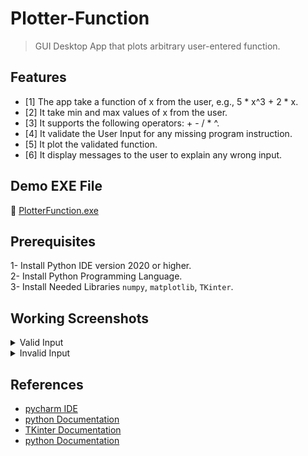 
# Plotter-Function
> GUI Desktop App that plots arbitrary user-entered function.

## Features

- [1] The app take a function of x from the user, e.g., 5 * x^3 + 2 * x.
- [2] It take min and max values of x from the user.
- [3] It supports the following operators: + - / * ^.
- [4] It validate the User Input for any missing program instruction.
- [5] It plot the validated function.
- [6] It display messages to the user to explain any wrong input.

## Demo EXE File

🔸 [PlotterFunction.exe](PlotterFunction-exe-file/PlotterFunction.exe) <br>

## Prerequisites

1- Install Python IDE version 2020 or higher.<br/>
2- Install Python Programming Language.<br/>
3- Install Needed Libraries `numpy`, `matplotlib`, `TKinter`.<br/>


## Working Screenshots
<details>
  <summary>Valid Input</summary>
<p>

- **Equation: X^2**<BR>
![valid1](https://user-images.githubusercontent.com/52586356/166745255-07bc0fbc-b357-4d89-850b-bad4d9655d17.png)<BR>
  
- **Equation: 3**<BR>
![valid3](https://user-images.githubusercontent.com/52586356/166745746-bd8353c0-1269-404d-93d6-37122b6bbb33.png)<BR>

- **Equation: (x+5)/(x)**<BR>
![valid2](https://user-images.githubusercontent.com/52586356/166745381-99e83cbe-77b1-4b65-971e-ed1b2263ba44.png)<BR>
  
- **Equation: X**<BR>
![valid5](https://user-images.githubusercontent.com/52586356/166745865-0a2d5265-1c2a-4a8b-86d6-7f848b2af0bb.png)<BR>

  
</p>
</details>

 
<details>
  <summary>Invalid Input</summary>
<p>

- **Empty Cell**<BR>
![invalid1](https://user-images.githubusercontent.com/52586356/166746646-d3ba222b-bf7a-46d5-bb87-db99fb18f1d8.png)

- **Min/Max Digit Validation**<BR>
![invalid2](https://user-images.githubusercontent.com/52586356/166746818-e5afbec1-63e9-42d0-93a8-906e196e8dec.png)
  
- **Min X Less Than Max X**<BR>
![invalid3](https://user-images.githubusercontent.com/52586356/166746962-bd71b3a9-efb5-4260-ba1d-917bdf6ca129.png)

  
- **Missing Equation Operation**<BR>
![invalid4](https://user-images.githubusercontent.com/52586356/166747132-fe76e163-ad5d-4d76-8dde-5da764f4eb29.png)

- **Equation must be in X**<BR>
![invalid5](https://user-images.githubusercontent.com/52586356/166747391-3021e5fd-4d57-4f1a-8a6e-273d48a2dbb8.png)

- **Missing Equation Format**<BR>
![invalid6](https://user-images.githubusercontent.com/52586356/166747463-b15e23e2-7c4d-494c-a192-f0c8000b4b1b.png)

  
</p>
</details>



## References
- [pycharm IDE](https://www.jetbrains.com/pycharm/) <br>
- [python Documentation](https://www.python.org/doc/) <br>
- [TKinter Documentation](https://www.tutorialspoint.com/python3/python_gui_programming.htm) <br>
- [python Documentation](https://www.python.org/doc/) <br>
 
